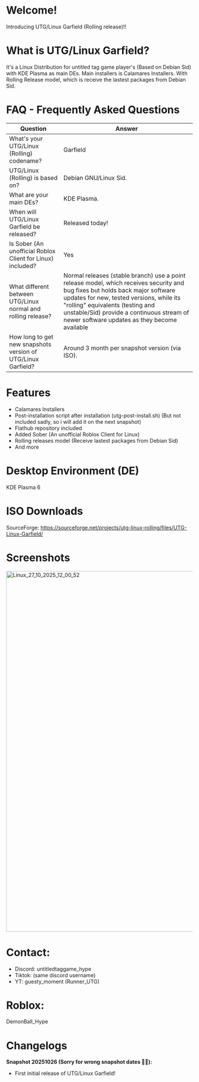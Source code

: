 # Welcome!
Introducing UTG/Linux Garfield (Rolling release)!!

# What is UTG/Linux Garfield?
It's a Linux Distribution for untitled tag game player's (Based on Debian Sid) with KDE Plasma as main DEs. Main installers is Calamares Installers. With Rolling Release model, which is receive the lastest packages from Debian Sid.

# FAQ - Frequently Asked Questions
| **Question** | **Answer** |
|--------------|------------|
| What's your UTG/Linux (Rolling) codename? | Garfield |
| UTG/Linux (Rolling) is based on? | Debian GNU/Linux Sid. |
| What are your main DEs? | KDE Plasma. |
| When will UTG/Linux Garfield be released? | Released today! |
| Is Sober (An unofficial Roblox Client for Linux) included? | Yes |
| What different between UTG/Linux normal and rolling release? | Normal releases (stable branch) use a point release model, which receives security and bug fixes but holds back major software updates for new, tested versions, while its "rolling" equivalents (testing and unstable/Sid) provide a continuous stream of newer software updates as they become available |
| How long to get new snapshots version of UTG/Linux Garfield? | Around 3 month per snapshot version (via ISO). |

# Features
- Calamares Installers
- Post-installation script after installation (utg-post-install.sh) (But not included sadly, so i will add it on the next snapshot)
- Flathub repository included
- Added Sober (An unofficial Roblox Client for Linux)
- Rolling releases model (Receive lastest packages from Debian Sid)
- And more

# Desktop Environment (DE)
KDE Plasma 6

# ISO Downloads
SourceForge: https://sourceforge.net/projects/utg-linux-rolling/files/UTG-Linux-Garfield/

# Screenshots
<img width="1920" height="975" alt="Linux_27_10_2025_12_00_52" src="https://github.com/user-attachments/assets/09492df7-ca98-4489-acbb-dce1842b50e2" />

# Contact:
- Discord: untitledtaggame_hype
- Tiktok: (same discord username)
- YT: guesty_moment (Runner_UTG)

# Roblox:
DemonBall_Hype

# Changelogs
**Snapshot 20251026 (Sorry for wrong snapshot dates 🥀💔):**
- First initial release of UTG/Linux Garfield!
